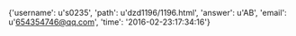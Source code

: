 {'username': u's0235', 'path': u'dzd1196/1196.html', 'answer': u'AB', 'email': u'654354746@qq.com', 'time': '2016-02-23:17:34:16'}